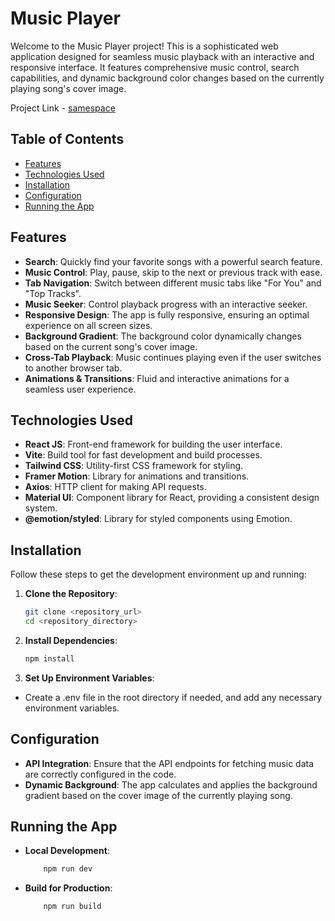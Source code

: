 # Music Player 


Welcome to the Music Player project! This is a sophisticated web application designed for seamless music playback with an interactive and responsive interface. It features comprehensive music control, search capabilities, and dynamic background color changes based on the currently playing song's cover image.

Project Link - [samespace](https://aditya-g-samespace.netlify.app/)

## Table of Contents

- [Features](#features)
- [Technologies Used](#technologies-used)
- [Installation](#installation)
- [Configuration](#configuration)
- [Running the App](#running-the-app)


## Features

- **Search**: Quickly find your favorite songs with a powerful search feature.
- **Music Control**: Play, pause, skip to the next or previous track with ease.
- **Tab Navigation**: Switch between different music tabs like "For You" and "Top Tracks".
- **Music Seeker**: Control playback progress with an interactive seeker.
- **Responsive Design**: The app is fully responsive, ensuring an optimal experience on all screen sizes.
- **Background Gradient**: The background color dynamically changes based on the current song's cover image.
- **Cross-Tab Playback**: Music continues playing even if the user switches to another browser tab.
- **Animations & Transitions**: Fluid and interactive animations for a seamless user experience.

## Technologies Used

- **React JS**: Front-end framework for building the user interface.
- **Vite**: Build tool for fast development and build processes.
- **Tailwind CSS**: Utility-first CSS framework for styling.
- **Framer Motion**: Library for animations and transitions.
- **Axios**: HTTP client for making API requests.
- **Material UI**: Component library for React, providing a consistent design system.
- **@emotion/styled**: Library for styled components using Emotion.

## Installation

Follow these steps to get the development environment up and running:

1. **Clone the Repository**:
   ```bash
   git clone <repository_url>
   cd <repository_directory>

2. **Install Dependencies**:
    ```bash 
    npm install

3. **Set Up Environment Variables**:

* Create a .env file in the root directory if needed, and add any necessary environment variables.


## Configuration

* **API Integration**: Ensure that the API endpoints for fetching music data are correctly configured in the code.
* **Dynamic Background**: The app calculates and applies the background gradient based on the cover image of the currently playing song.


## Running the App
* **Local Development**:
    ```bash
        npm run dev

* **Build for Production**:

    ```bash
        npm run build



